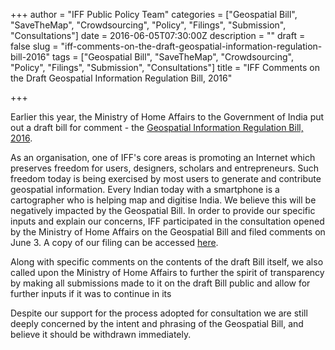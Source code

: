 +++
author = "IFF Public Policy Team"
categories = ["Geospatial Bill", "SaveTheMap", "Crowdsourcing", "Policy", "Filings", "Submission", "Consultations"]
date = 2016-06-05T07:30:00Z
description = ""
draft = false
slug = "iff-comments-on-the-draft-geospatial-information-regulation-bill-2016"
tags = ["Geospatial Bill", "SaveTheMap", "Crowdsourcing", "Policy", "Filings", "Submission", "Consultations"]
title = "IFF Comments on the Draft Geospatial  Information Regulation Bill, 2016"

+++


Earlier this year, the Ministry of Home Affairs to the Government of India put out a draft bill for comment - the [Geospatial Information Regulation Bill, 2016](http://www.prsindia.org/uploads/media/draft/Draft%20Geospatial%20Bill,%202016.pdf).

As an organisation, one of IFF's core areas is promoting an Internet which preserves freedom for users, designers, scholars and entrepreneurs. Such freedom today is being exercised by most users to generate and contribute geospatial information. Every Indian today with a smartphone is a cartographer who is helping map and digitise India. We believe this will be negatively impacted by the Geospatial Bill. In order to provide our specific inputs and explain our concerns, IFF participated in the consultation opened by the Ministry of Home Affairs on the Geospatial Bill and filed comments on June 3. A copy of our filing can be accessed [here](https://drive.google.com/file/d/0B02_gaIBlvdjaGpENjRtallHcEFrVGRjbW1IYndWUl96VUhZ/view?usp=sharing).

Along with specific comments on the contents of the draft Bill itself, we also called upon the Ministry of Home Affairs to further the spirit of transparency by making all submissions made to it on the draft Bill public and allow for further inputs if it was to continue in its  

Despite our support for the process adopted for consultation we are still deeply concerned by the intent and phrasing of the Geospatial Bill, and believe it should be withdrawn immediately.


